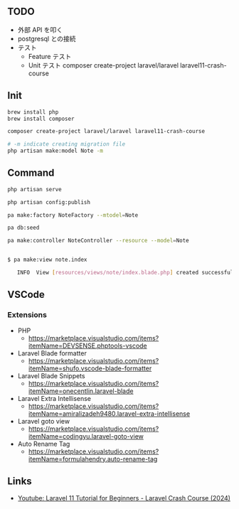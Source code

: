 ## TODO

- 外部 API を叩く
- postgresql との接続
- テスト
  - Feature テスト
  - Unit テスト
composer create-project laravel/laravel laravel11-crash-course

## Init

``` sh
brew install php
brew install composer

composer create-project laravel/laravel laravel11-crash-course

# -m indicate creating migration file
php artisan make:model Note -m
```

## Command

``` sh
php artisan serve

php artisan config:publish

pa make:factory NoteFactory --mtodel=Note

pa db:seed

pa make:controller NoteController --resource --model=Note


$ pa make:view note.index

   INFO  View [resources/views/note/index.blade.php] created successfully. 
```

## VSCode

### Extensions

- PHP
  - https://marketplace.visualstudio.com/items?itemName=DEVSENSE.phptools-vscode
- Laravel Blade formatter
  - https://marketplace.visualstudio.com/items?itemName=shufo.vscode-blade-formatter
- Laravel Blade Snippets
  - https://marketplace.visualstudio.com/items?itemName=onecentlin.laravel-blade
- Laravel Extra Intellisense
  - https://marketplace.visualstudio.com/items?itemName=amiralizadeh9480.laravel-extra-intellisense
- Laravel goto view
  - https://marketplace.visualstudio.com/items?itemName=codingyu.laravel-goto-view
- Auto Rename Tag
  - https://marketplace.visualstudio.com/items?itemName=formulahendry.auto-rename-tag

## Links

- [Youtube: Laravel 11 Tutorial for Beginners - Laravel Crash Course (2024)](https://www.youtube.com/watch?v=eUNWzJUvkCA)
